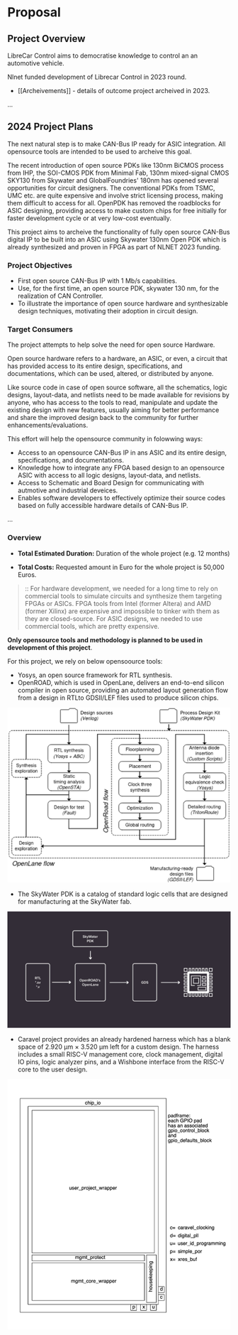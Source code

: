 # Proposal 

## Project Overview


LibreCar Control aims to democratise knowledge to control an an automotive vehicle.

Nlnet funded development of Librecar Control in 2023 round.

* [[Archeivements]] - details of outcome project archeived in 2023.

...

## 2024 Project Plans

The next natural step is to make CAN-Bus IP ready for ASIC integration. All opensource tools are intended to be used to archeive this goal. 

The recent introduction of open source PDKs like 130nm BiCMOS process from IHP, the SOI-CMOS PDK from Minimal Fab, 130nm mixed-signal CMOS SKY130 from Skywater and GlobalFoundries' 180nm has opened several opportunities for circuit designers. The conventional PDKs from TSMC, UMC etc. are quite expensive and involve strict licensing process, making them difficult to access for all. OpenPDK has removed the roadblocks for ASIC designing, providing access to make custom chips for free initially for faster development cycle or at very low-cost eventually.

This project aims to archeive the functionality of fully open source CAN-Bus digital IP to be built into an ASIC using Skywater 130nm Open PDK which is already synthesized and proven in FPGA as part of NLNET 2023 funding.

### Project Objectives

* First open source CAN-Bus IP with 1 Mb/s capabilities.
* Use, for the first time, an open source PDK, skywater 130 nm, for the realization of CAN Controller.
* To illustrate the importance of open source hardware and synthesizable design techniques, motivating their adoption in circuit design.

### Target Consumers

The project attempts to help solve the need for open source Hardware.

Open source hardware refers to a hardware, an ASIC, or even, a circuit that has provided access to its entire design, specifications, and documentations, which can be used, altered, or distributed by anyone. 

Like source code in case of open source software, all the schematics, logic designs, layout-data, and netlists need to be made available for revisions by anyone, who has access to the tools to read, manipulate and update the existing design with new features, usually aiming for better performance and share the improved design back to the community for further enhancements/evaluations.

This effort will help the opensource community in folowwing ways:

- Access to an opensource CAN-Bus IP in ans ASIC and its entire design, specifications, and documentations. 
- Knowledge how to integrate any FPGA based design to an opensource ASIC with access to all logic designs, layout-data, and netlists.
- Access to Schematic and Board Design for communicating with autmotive and industrial deveices.
- Enables software developers to effectively optimize their source codes based on fully accessible hardware details of CAN-Bus IP.

...

### Overview

- **Total Estimated Duration:** Duration of the whole project (e.g. 12 months)

- **Total Costs:** Requested amount in Euro for the whole project is 50,000 Euros. 

> :: For hardware development, we needed for a long time to rely on commercial tools to simulate circuits and synthesize them targeting FPGAs or ASICs. FPGA tools from Intel (former Altera) and AMD (former Xilinx) are expensive and impossible to tinker with them as they are closed-source. For ASIC designs, we needed to use commercial tools, which are pretty expensive.

**Only opensource tools and methodology is planned to be used in development of this project**.

For this project, we rely on below opensoource tools:

* Yosys, an open source framework for RTL synthesis. 
* OpenROAD, which is used in OpenLane, delivers an end-to-end silicon compiler in open source, providing an automated layout generation flow from a design in RTLto GDSII/LEF files used to produce silicon chips.

![workflow](./../attachment/workflow.png)

* The SkyWater PDK is a catalog of standard logic cells that are designed for manufacturing at the SkyWater fab.

![skywater](./../attachment/skywater.jpg)

* Caravel project provides an already hardened harness which has a blank space of 2.920 µm × 3.520 µm left for a custom design. The harness includes a small RISC-V management core, clock management, digital IO pins, logic analyzer pins, and a Wishbone interface from the RISC-V core to the user design.

![caravel](./../attachment/caravel_floorplan.jpg)